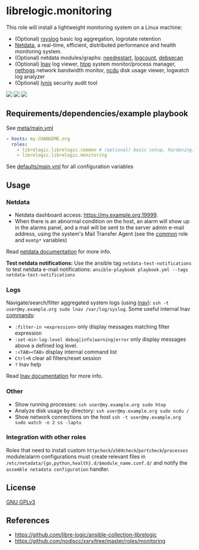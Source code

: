 # librelogic.monitoring

This role will install a lightweight monitoring system on a Linux machine:
 - (Optional) [rsyslog](https://en.wikipedia.org/wiki/Rsyslog) basic log aggregation, logrotate retention
 - [Netdata](https://my-netdata.io/), a real-time, efficient, distributed performance and health monitoring system.
 - (Optional) netdata modules/graphs: [needrestart](https://gitlab.com/nodiscc/netdata-needrestart), [logcount](https://gitlab.com/nodiscc/netdata-logcount), [debsecan](https://gitlab.com/nodiscc/netdata-debsecan)
 - (Optional) [lnav](http://lnav.org/) log viewer, [htop](https://hisham.hm/htop/) system monitor/process manager, [nethogs](https://github.com/raboof/nethogs) network bandwidth monitor, [ncdu](https://en.wikipedia.org/wiki/Ncdu) disk usage viewer, logwatch log analyzer
 - (Optional) [lynis](https://cisofy.com/lynis/) security audit tool

[![](https://screenshots.debian.net/screenshots/000/015/229/thumb.png)](https://screenshots.debian.net/package/netdata)
[![](https://screenshots.debian.net/screenshots/000/010/371/thumb.png)](https://screenshots.debian.net/package/lnav)
[![](https://screenshots.debian.net/screenshots/000/014/778/thumb.png)](https://screenshots.debian.net/package/htop)

## Requirements/dependencies/example playbook

See [meta/main.yml](meta/main.yml)

```yaml
- hosts: my.CHANGEME.org
  roles:
    - librelogic.librelogic.common # (optional) basic setup, hardening, firewall
    - librelogic.librelogic.monitoring
```

See [defaults/main.yml](defaults/main.yml) for all configuration variables


## Usage

### Netdata

- Netdata dashboard access: https://my.example.org:19999.
- When there is an abnormal condition on the host, an alarm will show up in the alarms panel, and a mail will be sent to the server admin e-mail address, using the system's Mail Transfer Agent (see the [common](../common) role and `msmtp*` variables)

Read [netdata documentation](https://docs.netdata.cloud/) for more info.

**Test netdata notifications:** Use the ansible tag `netdata-test-notifications` to test netdata e-mail notifications: `ansible-playbook playbook.yml --tags netdata-test-notifications`


### Logs

Navigate/search/filter aggregated system logs (using [lnav](https://lnav.org/)): `ssh -t user@my.example.org sudo lnav /var/log/syslog`. Some useful internal lnav [commands](https://lnav.readthedocs.io/en/latest/):

- `:filter-in <expression>` only display messages matching filter expression
- `:set-min-log-level debug|info|warning|error` only display messages above a defined log level.
- `:<TAB><TAB>` display internal command list
- `Ctrl+R` clear all filters/reset session
- `?` lnav help

Read [lnav documentation](https://lnav.readthedocs.io/) for more info.

### Other

- Show running processes: `ssh user@my.example.org sudo htop`
- Analyze disk usage by directory: `ssh user@my.example.org sudo ncdu /`
- Show network connections on the host `ssh -t user@my.example.org sudo watch -n 2 ss -laptu`


### Integration with other roles

Roles that need to install custom `httpcheck`/`x509check`/`portcheck`/`processes` module/alarm configurations must create relevant files in `/etc/netadata/{go,python,health}.d/$module_name.conf.d/` and notify the `assemble netadata configuration` handler.


## License

[GNU GPLv3](../../LICENSE)


## References

- https://github.com/libre-logic/ansible-collection-librelogic
- https://github.com/nodiscc/xsrv/tree/master/roles/monitoring
